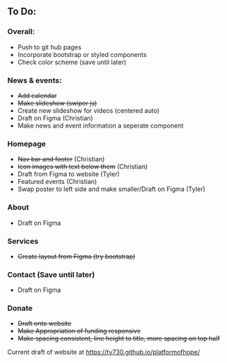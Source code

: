 ## To Do:
### Overall:
- Push to git hub pages
- Incorporate bootstrap or styled components
- Check color scheme (save until later)
### News & events:
- ~~Add calendar~~
- ~~Make slideshow (swiper js)~~
- Create new slideshow for videos (centered auto)
- Draft on Figma (Christian)
- Make news and event information a seperate component
### Homepage
- ~~Nav bar and footer~~ (Christian)
- ~~Icon images with text below them~~ (Christian)
- Draft from Figma to website (Tyler)
- Featured events (Christian)
- Swap poster to left side and make smaller/Draft on Figma (Tyler)
### About
- Draft on Figma
### Services
- ~~Create layout from Figma (try bootstrap)~~
### Contact (Save until later)
- Draft on Figma
### Donate
- ~~Draft onto website~~
- ~~Make Appropriation of funding responsive~~
- ~~Make spacing consistent, line height to title, more spacing on top half~~

Current draft of website at https://ty730.github.io/platformofhope/